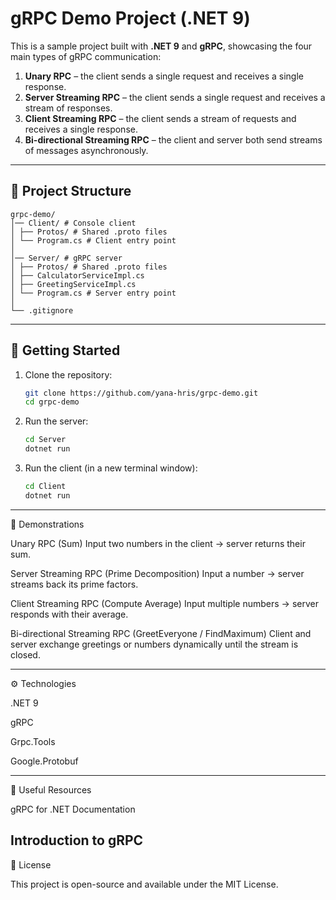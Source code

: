 # gRPC Demo Project (.NET 9)

This is a sample project built with **.NET 9** and **gRPC**, showcasing the four main types of gRPC communication:

1. **Unary RPC** – the client sends a single request and receives a single response.  
2. **Server Streaming RPC** – the client sends a single request and receives a stream of responses.  
3. **Client Streaming RPC** – the client sends a stream of requests and receives a single response.  
4. **Bi-directional Streaming RPC** – the client and server both send streams of messages asynchronously.

---

## 📂 Project Structure

```text
grpc-demo/
│── Client/ # Console client
│ ├── Protos/ # Shared .proto files
│ └── Program.cs # Client entry point
│
│── Server/ # gRPC server
│ ├── Protos/ # Shared .proto files
│ ├── CalculatorServiceImpl.cs
│ ├── GreetingServiceImpl.cs
│ └── Program.cs # Server entry point
│
└── .gitignore
```
---

## 🚀 Getting Started

1. Clone the repository:
   ```bash
   git clone https://github.com/yana-hris/grpc-demo.git
   cd grpc-demo
   ```

2. Run the server:
   ```bash
   cd Server
   dotnet run
   ```


3. Run the client (in a new terminal window):
   ```bash
   cd Client
   dotnet run
   ```

---
   
🧪 Demonstrations

Unary RPC (Sum)
Input two numbers in the client → server returns their sum.

Server Streaming RPC (Prime Decomposition)
Input a number → server streams back its prime factors.

Client Streaming RPC (Compute Average)
Input multiple numbers → server responds with their average.

Bi-directional Streaming RPC (GreetEveryone / FindMaximum)
Client and server exchange greetings or numbers dynamically until the stream is closed.

---

⚙️ Technologies

.NET 9

gRPC

Grpc.Tools

Google.Protobuf

---

📖 Useful Resources

gRPC for .NET Documentation

Introduction to gRPC
---

📝 License

This project is open-source and available under the MIT License.
